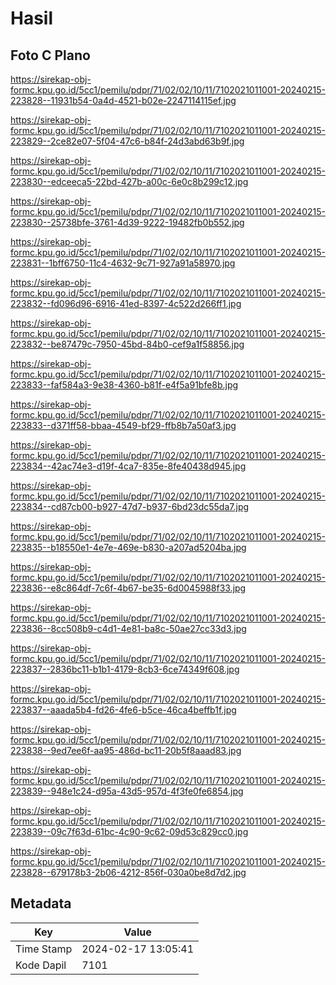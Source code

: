 # Hasil

## Foto C Plano

https://sirekap-obj-formc.kpu.go.id/5cc1/pemilu/pdpr/71/02/02/10/11/7102021011001-20240215-223828--11931b54-0a4d-4521-b02e-2247114115ef.jpg

https://sirekap-obj-formc.kpu.go.id/5cc1/pemilu/pdpr/71/02/02/10/11/7102021011001-20240215-223829--2ce82e07-5f04-47c6-b84f-24d3abd63b9f.jpg

https://sirekap-obj-formc.kpu.go.id/5cc1/pemilu/pdpr/71/02/02/10/11/7102021011001-20240215-223830--edceeca5-22bd-427b-a00c-6e0c8b299c12.jpg

https://sirekap-obj-formc.kpu.go.id/5cc1/pemilu/pdpr/71/02/02/10/11/7102021011001-20240215-223830--25738bfe-3761-4d39-9222-19482fb0b552.jpg

https://sirekap-obj-formc.kpu.go.id/5cc1/pemilu/pdpr/71/02/02/10/11/7102021011001-20240215-223831--1bff6750-11c4-4632-9c71-927a91a58970.jpg

https://sirekap-obj-formc.kpu.go.id/5cc1/pemilu/pdpr/71/02/02/10/11/7102021011001-20240215-223832--fd096d96-6916-41ed-8397-4c522d266ff1.jpg

https://sirekap-obj-formc.kpu.go.id/5cc1/pemilu/pdpr/71/02/02/10/11/7102021011001-20240215-223832--be87479c-7950-45bd-84b0-cef9a1f58856.jpg

https://sirekap-obj-formc.kpu.go.id/5cc1/pemilu/pdpr/71/02/02/10/11/7102021011001-20240215-223833--faf584a3-9e38-4360-b81f-e4f5a91bfe8b.jpg

https://sirekap-obj-formc.kpu.go.id/5cc1/pemilu/pdpr/71/02/02/10/11/7102021011001-20240215-223833--d371ff58-bbaa-4549-bf29-ffb8b7a50af3.jpg

https://sirekap-obj-formc.kpu.go.id/5cc1/pemilu/pdpr/71/02/02/10/11/7102021011001-20240215-223834--42ac74e3-d19f-4ca7-835e-8fe40438d945.jpg

https://sirekap-obj-formc.kpu.go.id/5cc1/pemilu/pdpr/71/02/02/10/11/7102021011001-20240215-223834--cd87cb00-b927-47d7-b937-6bd23dc55da7.jpg

https://sirekap-obj-formc.kpu.go.id/5cc1/pemilu/pdpr/71/02/02/10/11/7102021011001-20240215-223835--b18550e1-4e7e-469e-b830-a207ad5204ba.jpg

https://sirekap-obj-formc.kpu.go.id/5cc1/pemilu/pdpr/71/02/02/10/11/7102021011001-20240215-223836--e8c864df-7c6f-4b67-be35-6d0045988f33.jpg

https://sirekap-obj-formc.kpu.go.id/5cc1/pemilu/pdpr/71/02/02/10/11/7102021011001-20240215-223836--8cc508b9-c4d1-4e81-ba8c-50ae27cc33d3.jpg

https://sirekap-obj-formc.kpu.go.id/5cc1/pemilu/pdpr/71/02/02/10/11/7102021011001-20240215-223837--2836bc11-b1b1-4179-8cb3-6ce74349f608.jpg

https://sirekap-obj-formc.kpu.go.id/5cc1/pemilu/pdpr/71/02/02/10/11/7102021011001-20240215-223837--aaada5b4-fd26-4fe6-b5ce-46ca4beffb1f.jpg

https://sirekap-obj-formc.kpu.go.id/5cc1/pemilu/pdpr/71/02/02/10/11/7102021011001-20240215-223838--9ed7ee6f-aa95-486d-bc11-20b5f8aaad83.jpg

https://sirekap-obj-formc.kpu.go.id/5cc1/pemilu/pdpr/71/02/02/10/11/7102021011001-20240215-223839--948e1c24-d95a-43d5-957d-4f3fe0fe6854.jpg

https://sirekap-obj-formc.kpu.go.id/5cc1/pemilu/pdpr/71/02/02/10/11/7102021011001-20240215-223839--09c7f63d-61bc-4c90-9c62-09d53c829cc0.jpg

https://sirekap-obj-formc.kpu.go.id/5cc1/pemilu/pdpr/71/02/02/10/11/7102021011001-20240215-223828--679178b3-2b06-4212-856f-030a0be8d7d2.jpg


## Metadata

| Key        | Value               |
| ---------- | ------------------- |
| Time Stamp | 2024-02-17 13:05:41 |
| Kode Dapil | 7101                |



